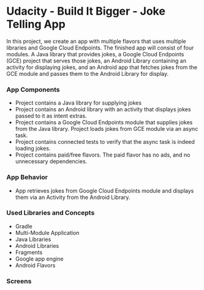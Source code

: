 # Udacity - Build It Bigger - Joke Telling App

In this project, we create an app with multiple flavors that uses
multiple libraries and Google Cloud Endpoints. The finished app will consist
of four modules. A Java library that provides jokes, a Google Cloud Endpoints
(GCE) project that serves those jokes, an Android Library containing an
activity for displaying jokes, and an Android app that fetches jokes from the
GCE module and passes them to the Android Library for display.

### App Components

* Project contains a Java library for supplying jokes
* Project contains an Android library with an activity that displays jokes passed to it as intent extras.
* Project contains a Google Cloud Endpoints module that supplies jokes from the Java library. Project loads jokes from GCE module via an async task.
* Project contains connected tests to verify that the async task is indeed loading jokes.
* Project contains paid/free flavors. The paid flavor has no ads, and no unnecessary dependencies.

### App Behavior

* App retrieves jokes from Google Cloud Endpoints module and displays them via an Activity from the Android Library.

### Used Libraries and Concepts

* Gradle
* Multi-Module Application
* Java Libraries
* Android Libraries
* Fragments
* Google app engine
* Android Flavors

### Screens




